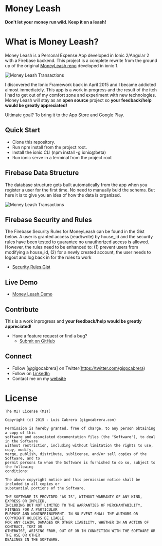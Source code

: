 
# Money Leash

**Don't let your money run wild. Keep it on a leash!**


# What is Money Leash?

Money Leash is a Personal Expense App developed in Ionic 2/Angular 2 with a Firebase backend. This project is a complete rewrite from the ground up of the original [MoneyLeash repo](https://github.com/gigocabrera/moneyleash) developed in ionic 1. 

![Money Leash Transactions](https://github.com/gigocabrera/moneyleash/blob/master/moneyleash_iphone.png)

I discovered the Ionic Framework back in April 2015 and I became addicted almost immediately. This app is a work in 
progress and the result of the itch I had to get out of my comfort zone and experiment with new technologies. Money Leash 
will stay as an **open source** project so **your feedback/help would be greatly appreciated!**

Ultimate goal? To bring it to the App Store and Google Play.


## Quick Start

- Clone this repository.
- Run npm install from the project root.
- Install the ionic CLI (npm install -g ionic@beta)
- Run ionic serve in a terminal from the project root

## Firebase Data Structure

The database structure gets built automatically from the app when you register a user for the first time. No need to manually buld the schema. 
But here it is to give you an idea of how the data is organized.

![Money Leash Transactions](https://github.com/gigocabrera/moneyleash/blob/master/Firebase_data_structure.png)

## Firebase Security and Rules

The Firebase Security Rules for MoneyLeash can be found in the Gist below. 
A user is granted access (read/write) by house_id and the security rules have been tested to guarantee no unauthorized access is allowed. 
However, the rules need to be enhanced to: (1) prevent users from modifying a house_id, 
(2) for a newly created account, the user needs to logout and log back in for the rules to work

- [Security Rules Gist](https://gist.github.com/gigocabrera/fcfbe03b5636aad91302)

## Live Demo

 - [Money Leash Demo](http://www.moneyleash.com/)


## Contribute

This is a work inprogress and **your feedback/help would be greatly appreciated!**

- Have a feature request or find a bug?
  * [Submit on GitHub](https://github.com/gigocabrera/moneyleash/issues)


## Connect

- Follow [@gigocabrera] on Twitter(https://twitter.com/gigocabrera)
- Follow on [LinkedIn](https://www.linkedin.com/in/luiscabrerame)
- Contact me on my [website](http://www.gigocabrera.com)


# License

    The MIT License (MIT)
    
    Copyright (c) 2015 - Luis Cabrera (gigocabrera.com)
    
    Permission is hereby granted, free of charge, to any person obtaining a copy of this 
	software and associated documentation files (the "Software"), to deal in the Software 
	without restriction, including without limitation the rights to use, copy, modify, 
	merge, publish, distribute, sublicense, and/or sell copies of the Software, and to 
	permit persons to whom the Software is furnished to do so, subject to the following 
	conditions:
    
    The above copyright notice and this permission notice shall be included in all copies or 
	substantial portions of the Software.
    
    THE SOFTWARE IS PROVIDED "AS IS", WITHOUT WARRANTY OF ANY KIND, EXPRESS OR IMPLIED, 
	INCLUDING BUT NOT LIMITED TO THE WARRANTIES OF MERCHANTABILITY, FITNESS FOR A PARTICULAR 
	PURPOSE AND NONINFRINGEMENT. IN NO EVENT SHALL THE AUTHORS OR COPYRIGHT HOLDERS BE LIABLE 
	FOR ANY CLAIM, DAMAGES OR OTHER LIABILITY, WHETHER IN AN ACTION OF CONTRACT, TORT OR 
	OTHERWISE, ARISING FROM, OUT OF OR IN CONNECTION WITH THE SOFTWARE OR THE USE OR OTHER 
	DEALINGS IN THE SOFTWARE.
